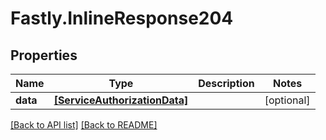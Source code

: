 # Fastly.InlineResponse204

## Properties

Name | Type | Description | Notes
------------ | ------------- | ------------- | -------------
**data** | [**[ServiceAuthorizationData]**](ServiceAuthorizationData.md) |  | [optional] 



[[Back to API list]](../../README.md#endpoints) [[Back to README]](../../README.md)
